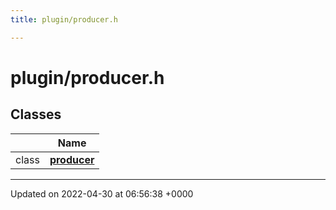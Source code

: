 ```yaml
---
title: plugin/producer.h

---
```


# plugin/producer.h



## Classes

|                | Name           |
| -------------- | -------------- |
| class | **[producer](Classes/classproducer.md)**  |






-------------------------------

Updated on 2022-04-30 at 06:56:38 +0000
